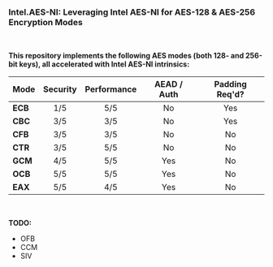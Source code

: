 ### Intel.AES-NI: Leveraging Intel AES-NI for AES-128 & AES-256 Encryption Modes

</br>

**This repository implements the following AES modes (both 128- and 256-bit keys), all accelerated with Intel AES-NI intrinsics:**

| Mode    | Security | Performance | AEAD / Auth | Padding Req'd? |
| :------ | :------: | :---------: | :---------: | :------------: |
| **ECB** |    1/5   |     5/5     |      No     |       Yes      |
| **CBC** |    3/5   |     3/5     |      No     |       Yes      |
| **CFB** |    3/5   |     3/5     |      No     |       No       |
| **CTR** |    3/5   |     5/5     |      No     |       No       |
| **GCM** |    4/5   |     5/5     |     Yes     |       No       |
| **OCB** |    5/5   |     5/5     |     Yes     |       No       |
| **EAX** |    5/5   |     4/5     |     Yes     |       No       |



</br>

**TODO:**
* OFB
* CCM
* SIV
